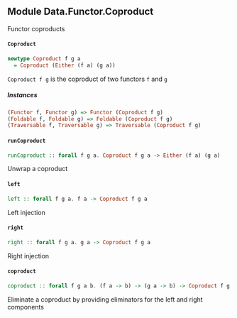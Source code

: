 ## Module Data.Functor.Coproduct

Functor coproducts

#### `Coproduct`

``` purescript
newtype Coproduct f g a
  = Coproduct (Either (f a) (g a))
```

`Coproduct f g` is the coproduct of two functors `f` and `g`

##### Instances
``` purescript
(Functor f, Functor g) => Functor (Coproduct f g)
(Foldable f, Foldable g) => Foldable (Coproduct f g)
(Traversable f, Traversable g) => Traversable (Coproduct f g)
```

#### `runCoproduct`

``` purescript
runCoproduct :: forall f g a. Coproduct f g a -> Either (f a) (g a)
```

Unwrap a coproduct

#### `left`

``` purescript
left :: forall f g a. f a -> Coproduct f g a
```

Left injection

#### `right`

``` purescript
right :: forall f g a. g a -> Coproduct f g a
```

Right injection

#### `coproduct`

``` purescript
coproduct :: forall f g a b. (f a -> b) -> (g a -> b) -> Coproduct f g a -> b
```

Eliminate a coproduct by providing eliminators for the left and
right components


